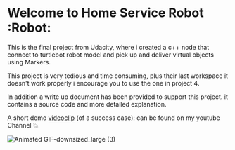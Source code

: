 # Welcome to Home Service Robot :Robot:

This is the final project from Udacity, where i created a c++ node that connect to turtlebot robot model and pick up and deliver virtual objects using Markers.

This project is very tedious and time consuming, plus their last workspace it doesn't work properly i encourage you to use the one in project 4.

In addition a write up document has been provided to support this project. it contains a source code and more detailed explanation. 

A short demo [videoclip](https://www.youtube.com/watch?v=78lljNyyNN0) (of a success case): can be found on my youtube Channel :boom:

![Animated GIF-downsized_large (3)](https://user-images.githubusercontent.com/51816415/77531212-7bd01c80-6e8a-11ea-8b8d-527a36314874.gif)

